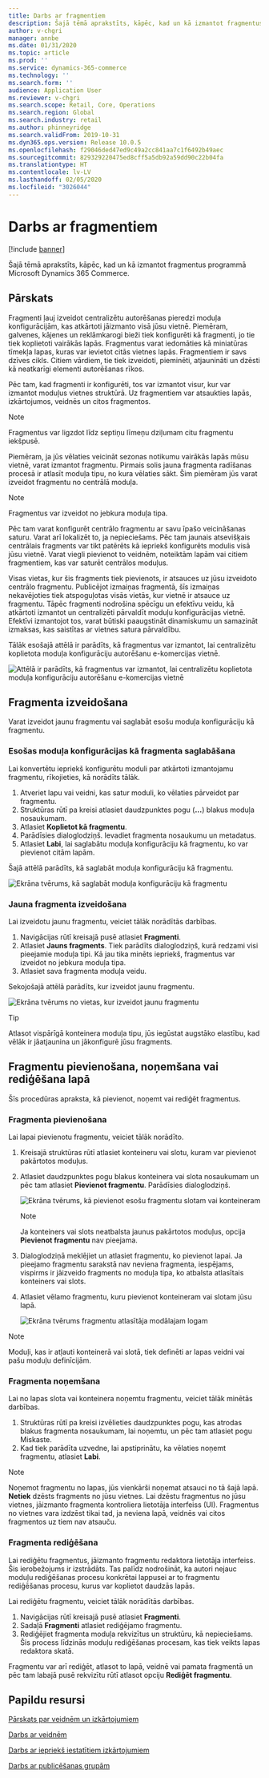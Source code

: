 ```yaml
---
title: Darbs ar fragmentiem
description: Šajā tēmā aprakstīts, kāpēc, kad un kā izmantot fragmentus programmā Microsoft Dynamics 365 Commerce.
author: v-chgri
manager: annbe
ms.date: 01/31/2020
ms.topic: article
ms.prod: ''
ms.service: dynamics-365-commerce
ms.technology: ''
ms.search.form: ''
audience: Application User
ms.reviewer: v-chgri
ms.search.scope: Retail, Core, Operations
ms.search.region: Global
ms.search.industry: retail
ms.author: phinneyridge
ms.search.validFrom: 2019-10-31
ms.dyn365.ops.version: Release 10.0.5
ms.openlocfilehash: f29046ded47ed9c49a2cc841aa7c1f6492b49aec
ms.sourcegitcommit: 829329220475ed8cff5a5db92a59dd90c22b04fa
ms.translationtype: HT
ms.contentlocale: lv-LV
ms.lasthandoff: 02/05/2020
ms.locfileid: "3026044"
---
```

# <a name="work-with-fragments"></a>Darbs ar fragmentiem 


[!include [banner](includes/banner.md)]

Šajā tēmā aprakstīts, kāpēc, kad un kā izmantot fragmentus programmā Microsoft Dynamics 365 Commerce.

## <a name="overview"></a>Pārskats

Fragmenti ļauj izveidot centralizētu autorēšanas pieredzi moduļa konfigurācijām, kas atkārtoti jāizmanto visā jūsu vietnē. Piemēram, galvenes, kājenes un reklāmkarogi bieži tiek konfigurēti kā fragmenti, jo tie tiek koplietoti vairākās lapās. Fragmentus varat iedomāties kā miniatūras tīmekļa lapas, kuras var ievietot citās vietnes lapās. Fragmentiem ir savs dzīves cikls. Citiem vārdiem, tie tiek izveidoti, pieminēti, atjaunināti un dzēsti kā neatkarīgi elementi autorēšanas rīkos.

Pēc tam, kad fragmenti ir konfigurēti, tos var izmantot visur, kur var izmantot moduļus vietnes struktūrā. Uz fragmentiem var atsaukties lapās, izkārtojumos, veidnēs un citos fragmentos.

> [!NOTE]
> Fragmentus var ligzdot līdz septiņu līmeņu dziļumam citu fragmentu iekšpusē.

Piemēram, ja jūs vēlaties veicināt sezonas notikumu vairākās lapās mūsu vietnē, varat izmantot fragmentu. Pirmais solis jauna fragmenta radīšanas procesā ir atlasīt moduļa tipu, no kura vēlaties sākt. Šim piemēram jūs varat izveidot fragmentu no centrālā moduļa.

> [!NOTE]
> Fragmentus var izveidot no jebkura moduļa tipa.

Pēc tam varat konfigurēt centrālo fragmentu ar savu īpašo veicināšanas saturu. Varat arī lokalizēt to, ja nepieciešams. Pēc tam jaunais atsevišķais centrālais fragments var tikt patērēts kā iepriekš konfigurēts modulis visā jūsu vietnē. Varat viegli pievienot to veidnēm, noteiktām lapām vai citiem fragmentiem, kas var saturēt centrālos moduļus.

Visas vietas, kur šis fragments tiek pievienots, ir atsauces uz jūsu izveidoto centrālo fragmentu. Publicējot izmaiņas fragmentā, šīs izmaiņas nekavējoties tiek atspoguļotas visās vietās, kur vietnē ir atsauce uz fragmentu. Tāpēc fragmenti nodrošina spēcīgu un efektīvu veidu, kā atkārtoti izmantot un centralizēti pārvaldīt moduļu konfigurācijas vietnē. Efektīvi izmantojot tos, varat būtiski paaugstināt dinamiskumu un samazināt izmaksas, kas saistītas ar vietnes satura pārvaldību.

Tālāk esošajā attēlā ir parādīts, kā fragmentus var izmantot, lai centralizētu koplietota moduļa konfigurāciju autorēšanu e-komercijas vietnē.

![Attēlā ir parādīts, kā fragmentus var izmantot, lai centralizētu koplietota moduļa konfigurāciju autorēšanu e-komercijas vietnē](./media/fragment-figure1.png)

## <a name="create-a-fragment"></a>Fragmenta izveidošana

Varat izveidot jaunu fragmentu vai saglabāt esošu moduļa konfigurāciju kā fragmentu.

### <a name="save-an-existing-module-configuration-as-a-fragment"></a>Esošas moduļa konfigurācijas kā fragmenta saglabāšana

Lai konvertētu iepriekš konfigurētu moduli par atkārtoti izmantojamu fragmentu, rīkojieties, kā norādīts tālāk.

1. Atveriet lapu vai veidni, kas satur moduli, ko vēlaties pārveidot par fragmentu.
1. Struktūras rūtī pa kreisi atlasiet daudzpunktes pogu (**...**) blakus moduļa nosaukumam. 
1. Atlasiet **Koplietot kā fragmentu**. 
1. Parādīsies dialoglodziņš. Ievadiet fragmenta nosaukumu un metadatus.
1. Atlasiet **Labi**, lai saglabātu moduļa konfigurāciju kā fragmentu, ko var pievienot citām lapām.

Šajā attēlā parādīts, kā saglabāt moduļa konfigurāciju kā fragmentu.

![Ekrāna tvērums, kā saglabāt moduļa konfigurāciju kā fragmentu](./media/save-as-fragment.png)

### <a name="create-a-new-fragment"></a>Jauna fragmenta izveidošana

Lai izveidotu jaunu fragmentu, veiciet tālāk norādītās darbības.

1. Navigācijas rūtī kreisajā pusē atlasiet **Fragmenti**.
1. Atlasiet **Jauns fragments**. Tiek parādīts dialoglodziņš, kurā redzami visi pieejamie moduļa tipi. Kā jau tika minēts iepriekš, fragmentus var izveidot no jebkura moduļa tipa.
1. Atlasiet sava fragmenta moduļa veidu.

Sekojošajā attēlā parādīts, kur izveidot jaunu fragmentu.

![Ekrāna tvērums no vietas, kur izveidot jaunu fragmentu](./media/fragment-nav-menu.png)

> [!TIP]
> Atlasot vispārīgā konteinera moduļa tipu, jūs iegūstat augstāko elastību, kad vēlāk ir jāatjaunina un jākonfigurē jūsu fragments.

## <a name="add-remove-or-edit-fragments-on-a-page"></a>Fragmentu pievienošana, noņemšana vai rediģēšana lapā

Šīs procedūras apraksta, kā pievienot, noņemt vai rediģēt fragmentus.

### <a name="add-a-fragment"></a>Fragmenta pievienošana

Lai lapai pievienotu fragmentu, veiciet tālāk norādīto.

1. Kreisajā struktūras rūtī atlasiet konteineru vai slotu, kuram var pievienot pakārtotos moduļus.
1. Atlasiet daudzpunktes pogu blakus konteinera vai slota nosaukumam un pēc tam atlasiet **Pievienot fragmentu**. Parādīsies dialoglodziņš.

    ![Ekrāna tvērums, kā pievienot esošu fragmentu slotam vai konteineram](./media/add-fragment.png)
 
    > [!NOTE]
    > Ja konteiners vai slots neatbalsta jaunus pakārtotos moduļus, opcija **Pievienot fragmentu** nav pieejama.
    
1. Dialoglodziņā meklējiet un atlasiet fragmentu, ko pievienot lapai. Ja pieejamo fragmentu sarakstā nav neviena fragmenta, iespējams, vispirms ir jāizveido fragments no moduļa tipa, ko atbalsta atlasītais konteiners vai slots.
1. Atlasiet vēlamo fragmentu, kuru pievienot konteineram vai slotam jūsu lapā.

    ![Ekrāna tvērums fragmentu atlasītāja modālajam logam](./media/fragment-picker.png)

> [!NOTE]
> Moduļi, kas ir atļauti konteinerā vai slotā, tiek definēti ar lapas veidni vai pašu moduļu definīcijām.

### <a name="remove-a-fragment"></a>Fragmenta noņemšana

Lai no lapas slota vai konteinera noņemtu fragmentu, veiciet tālāk minētās darbības.

1. Struktūras rūtī pa kreisi izvēlieties daudzpunktes pogu, kas atrodas blakus fragmenta nosaukumam, lai noņemtu, un pēc tam atlasiet pogu Miskaste.
1. Kad tiek parādīta uzvedne, lai apstiprinātu, ka vēlaties noņemt fragmentu, atlasiet **Labi**.

> [!NOTE]
> Noņemot fragmentu no lapas, jūs vienkārši noņemat atsauci no tā šajā lapā. **Netiek** dzēsts fragments no jūsu vietnes. Lai dzēstu fragmentus no jūsu vietnes, jāizmanto fragmenta kontroliera lietotāja interfeiss (UI). Fragmentus no vietnes vara izdzēst tikai tad, ja neviena lapā, veidnēs vai citos fragmentos uz tiem nav atsauču.

### <a name="edit-a-fragment"></a>Fragmenta rediģēšana

Lai rediģētu fragmentus, jāizmanto fragmentu redaktora lietotāja interfeiss. Šis ierobežojums ir izstrādāts. Tas palīdz nodrošināt, ka autori nejauc moduļu rediģēšanas procesu konkrētai lappusei ar to fragmentu rediģēšanas procesu, kurus var koplietot daudzās lapās.

Lai rediģētu fragmentu, veiciet tālāk norādītās darbības.

1. Navigācijas rūtī kreisajā pusē atlasiet **Fragmenti**.
1. Sadaļā **Fragmenti** atlasiet rediģējamo fragmentu.
1. Rediģējiet fragmenta moduļa rekvizītus un struktūru, kā nepieciešams. Šis process līdzinās moduļu rediģēšanas procesam, kas tiek veikts lapas redaktora skatā.

Fragmentu var arī rediģēt, atlasot to lapā, veidnē vai pamata fragmentā un pēc tam labajā pusē rekvizītu rūtī atlasot opciju **Rediģēt fragmentu**.

## <a name="additional-resources"></a>Papildu resursi

[Pārskats par veidnēm un izkārtojumiem](templates-layouts-overview.md)

[Darbs ar veidnēm](work-with-templates.md)

[Darbs ar iepriekš iestatītiem izkārtojumiem](work-with-layouts.md)

[Darbs ar publicēšanas grupām](publish-groups.md)
